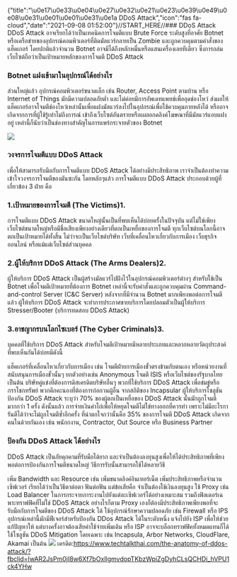 {"title":"\u0e17\u0e33\u0e04\u0e27\u0e32\u0e21\u0e23\u0e39\u0e49\u0e08\u0e31\u0e01\u0e01\u0e31\u0e1a DDoS Attack","icon":"fas fa-cloud","date":"2021-09-08 01:52:00"}//START_HERE//### DDoS Attack
DDoS Attack อาจเรียกได้ว่าเป็นเทคนิคการโจมตีแบบ Brute Force ระดับสูงที่อาศัย Botnet หรือเครือข่ายของอุปกรณ์คอมพิวเตอร์ที่ติดมัลแวร์กลายเป็น Zombie และถูกควบคุมตามคำสั่งของแฮ็คเกอร์ โดยปกติแล้วจำนวน Botnet อาจมีได้ถึงหลักหมื่นหรือแสนเครื่องเลยทีเดียว ซึ่งการถล่มเว็บไซต์ถือว่าเป็นเป้าหมายหลักของการโจมตี DDoS Attack
### Botnet แฝงเข้ามาในอุปกรณ์ได้อย่างไร
ส่วนใหญ่แล้ว อุปกรณ์คอมพิวเตอร์ขนาดเล็ก เช่น Router, Access Point ตามบ้าน หรือ Internet of Things มักมีความปลอดภัยต่ำ และไม่ค่อยมีการอัพเดทแพทช์เพื่ออุดช่องโหว่ ส่งผลให้แฮ็คเกอร์อาจโจมตีช่องโหว่เหล่านั้นเพื่อแฝงมัลแวร์ลงไปในอุปกรณ์เพื่อใช้ควบคุมภายหลังได้ หรืออาจเกิดจากการที่ผู้ใช้รู้เท่าไม่ถึงการณ์ เข้าถึงเว็บไซต์อันตรายหรือเผลอกดลิงค์โฆษณาที่มีมัลแวร์แอบแฝงอยู่ เหล่านี้ก็นับว่าเป็นช่องทางสำคัญในการแพร่กระจายตัวของ Botnet

![](https://www.techtalkthai.com/wp-content/uploads/2016/01/incapsula_ddos_1.png)

### วงจรการโจมตีแบบ DDoS Attack
เพื่อให้สามารถรับมีอกับการโจมตีแบบ DDoS Attack ได้อย่างมีประสิทธิภาพ เราจำเป็นต้องทำความเข้าใจวงจรการโจมตีของมันซะกัน โดยหลักๆแล้ว การโจมตีแบบ DDoS Attack ประกอบด้วยผู้ที่เกี่ยวข้อง 3 ฝ่าย คือ
### 1.เป้าหมายของการโจมตี (The Victims)1. 
การโจมตีแบบ DDoS Attack ขนาดใหญ่นั้นเป็นที่พบเห็นได้บ่อยครั้งในปัจจุบัน แต่ไม่ใช่เพียงเว็บไซต์ขนาดใหญ่หรือมีชื่อเสียงเพียงอย่างเดียวที่ตกเป็นเหยื่อของการโจมตี ทุกเว็บไซต์บนโลกนี้อาจตกเป็นเป้าหมายได้ทั้งสิ้น ไม่ว่าจะเป็นเว็บไซต์บริษัท เว็บที่เคลื่อนไหวเกี่ยวกับการเมือง เว็บธุรกิจออนไลน์ หรือแม้แต่เว็บไซต์ส่วนบุคคล

### 2.ผู้ให้บริการ DDoS Attack (The Arms Dealers)2. 
ผู้ให้บริการ DDoS Attack เป็นผู้สร้างมัลแวร์ไปฝังไว้ในอุปกรณ์คอมพิวเตอร์ต่างๆ สำหรับใช้เป็น Botnet เพื่อโจมตีเป้าหมายที่ต้องการ Botnet เหล่านี้จะรับคำสั่งและถูกควบคุมผ่าน Command-and-control Server (C&C Server) หลังจากที่มีจำนวน Botnet มากเพียงพอต่อการโจมตีแล้ว ผู้ให้บริการ DDoS Attack จะทำการประกาศขายบริการโดยปลอมตัวเป็นผู้ให้บริการ Stresser/Booter (บริการทดสอบ DDoS Attack)

### 3.อาชญากรบนโลกไซเบอร์ (The Cyber Criminals)3. 
บุคคลที่ใช้บริการ DDoS Attack สำหรับโจมตีเป้าหมายมีหลายประเภทและหลากหลายวัตถุประสงค์ ที่พบเห็นกันได้บ่อยมีดังนี้

แฮ็คเกอร์ที่เคลื่อนไหวเกี่ยวกับการเมือง เช่น โจมตีฝ่ายการเมืองขั้วตรงข้ามกับตนเอง หรือหน่วยงานที่สนับสนุนการเมืองขั้วนั้นๆ ยกตัวอย่างเช่น Anonymous โจมตี ISIS หรือเว็บไซต์ของรัฐบาลไทย เป็นต้น
บริษัทคู่แข่งที่ต้องการดิสเครดิตบริษัทอื่นๆ
พวกที่ใช้บริการ DDoS Attack เพื่อข่มขู่หรือกรรโชกทรัพย์
พวกคึกคะนองที่ต้องการก่อกวนผู้อื่น
จากสถิติของ Incapsular ผู้ให้บริการโซลูชันป้องกัน DDoS Attack ระบุว่า 70% ของผู้ตกเป็นเหยื่อของ DDoS Attack นั้นมักถูกโจมตีมากกว่า 1 ครั้ง ดังนั้นแล้ว การจ่ายเงินค่าไถ่เพื่อให้หยุดโจมตีไม่ใช่ทางออกที่ควรทำ เพราะไม่มีอะไรการันตีได้ว่าจะไม่ถูกโจมตีซ้ำอีกครั้ง ที่น่าตกใจกว่านั้นคือ 35% ของการโจมตี DDoS Attack เกิดจากคนในด้วยกันเอง เช่น พนักกงาน, Contractor, Out Source หรือ Business Partner

### ป้องกัน DDoS Attack ได้อย่างไร
DDoS Attack เป็นภัยคุกคามที่รับมือได้ยาก และจำเป็นต้องลงทุนสูงเพื่อให้ได้ประสิทธิภาพที่เพียงพอต่อการป้องกันการโจมตีขนาดใหญ่ วิธีการรับนั้นสามารถใช้ได้หลายวิธี

เพิ่ม Bandwidth และ Resource เช่น เพิ่มขนาดลิงค์อินเทอร์เน็ต เพิ่มประสิทธิภาพหรือจำนวนเซิฟเวอร์ เรียกได้ว่าเป็นวิธีตาต่อตา ฟันต่อฟัน แต่ข้อเสียคือ จำเป็นต้องใช้เงินลงทุนสูง
ใช้ Proxy เช่น Load Balancer ในการกระจายภาระงานไปยังแต่ละเซิฟเวอร์ได้อย่างเหมาะสม รวมถึงฟิลเตอร์เฉพาะทราฟฟิคที่ไม่ใช่ DDoS Attack อย่างไรก็ตาม Proxy เองก็ต้องมีประสิทธิภาพเพียงพอที่จะรับมือกับการโจมตีของ DDoS Attack ได้
ใช้อุปกรณ์รักษาความปลอดภัย เช่น Firewall หรือ IPS อุปกรณ์เหล่านี้มักมีฟีเจอร์สำหรับป้องกัน DDos Attack ได้ในระดับหนึ่ง
แจ้งไปยัง ISP เพื่อให้ช่วยแก้ปัญหาให้ แต่บางครั้งอาจต้องเสียค่าใช้จ่ายเพิ่มเติม หรือ ISP อาจจะบล็อกทราฟฟิคทั้งหมดแทนก็ได้
ใช้โซลูชัน DDoS Mitigation โดยเฉพาะ เช่น Incapsula, Arbor Networks, CloudFlare, Akamai เป็นต้น
![](https://www.techtalkthai.com/wp-content/uploads/2016/01/incapsula_ddos_3.png)
เครดิต:https://www.techtalkthai.com/the-anatomy-of-ddos-attack/?fbclid=IwAR2JsPm0jI8w6Xf7bOxIlgmvdopTKbzWpiZgDyhCLsQCHDi_hVPU1ck4YHw